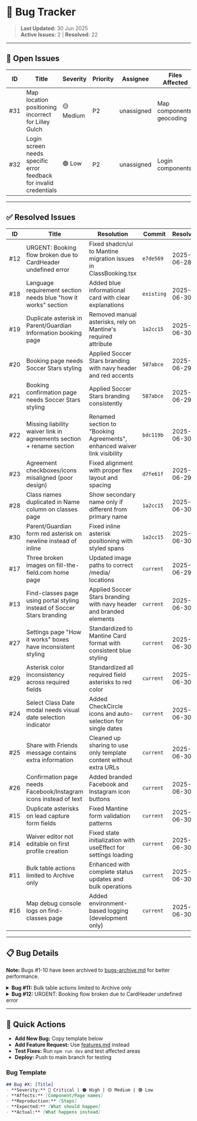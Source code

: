 # 🐞 Bug Tracker

> **Last Updated:** 30 Jun 2025  
> **Active Issues:** 2 | **Resolved:** 22

---

## 🔴 Open Issues

| ID | Title | Severity | Priority | Assignee | Files Affected | Created |
|----|-------|----------|----------|----------|----------------|---------|
| #31 | Map location positioning incorrect for Lilley Gulch | 🟡 Medium | P2 | unassigned | Map components, geocoding | 2025-06-30 |
| #32 | Login screen needs specific error feedback for invalid credentials | 🟢 Low | P2 | unassigned | Login components | 2025-06-30 |

---

## ✅ Resolved Issues

| ID | Title | Resolution | Commit | Resolved |
|----|-------|------------|---------|----------|
| #12 | URGENT: Booking flow broken due to CardHeader undefined error | Fixed shadcn/ui to Mantine migration issues in ClassBooking.tsx | `e7de569` | 2025-06-28 |
| #18 | Language requirement section needs blue "how it works" section | Added blue informational card with clear explanations | `existing` | 2025-06-30 |
| #19 | Duplicate asterisk in Parent/Guardian Information booking page | Removed manual asterisks, rely on Mantine's required attribute | `1a2cc15` | 2025-06-30 |
| #20 | Booking page needs Soccer Stars styling | Applied Soccer Stars branding with navy header and red accents | `587abce` | 2025-06-29 |
| #21 | Booking confirmation page needs Soccer Stars styling | Applied Soccer Stars branding consistently | `587abce` | 2025-06-29 |
| #22 | Missing liability waiver link in agreements section + rename section | Renamed section to "Booking Agreements", enhanced waiver link visibility | `bdc119b` | 2025-06-30 |
| #23 | Agreement checkboxes/icons misaligned (poor design) | Fixed alignment with proper flex layout and spacing | `d7fe61f` | 2025-06-29 |
| #28 | Class names duplicated in Name column on classes page | Show secondary name only if different from primary name | `1a2cc15` | 2025-06-30 |
| #30 | Parent/Guardian form red asterisk on newline instead of inline | Fixed inline asterisk positioning with styled spans | `1a2cc15` | 2025-06-30 |
| #17 | Three broken images on fill-the-field.com home page | Updated image paths to correct /media/ locations | `current` | 2025-06-29 |
| #13 | Find-classes page using portal styling instead of Soccer Stars branding | Applied Soccer Stars branding with navy header and branded elements | `current` | 2025-06-30 |
| #27 | Settings page "How it works" boxes have inconsistent styling | Standardized to Mantine Card format with consistent blue styling | `current` | 2025-06-30 |
| #29 | Asterisk color inconsistency across required fields | Standardized all required field asterisks to red color | `current` | 2025-06-30 |
| #24 | Select Class Date modal needs visual date selection indicator | Added CheckCircle icons and auto-selection for single dates | `current` | 2025-06-30 |
| #25 | Share with Friends message contains extra information | Cleaned up sharing to use only template content without extra URLs | `current` | 2025-06-30 |
| #26 | Confirmation page needs Facebook/Instagram icons instead of text | Added branded Facebook and Instagram icon buttons | `current` | 2025-06-30 |
| #15 | Duplicate asterisks on lead capture form fields | Fixed Mantine form validation patterns | `current` | 2025-06-30 |
| #14 | Waiver editor not editable on first profile creation | Fixed state initialization with useEffect for settings loading | `current` | 2025-06-30 |
| #11 | Bulk table actions limited to Archive only | Enhanced with complete status updates and bulk operations | `current` | 2025-06-30 |
| #16 | Map debug console logs on find-classes page | Added environment-based logging (development only) | `current` | 2025-06-30 |

---

## 📋 Bug Details

**Note:** Bugs #1-10 have been archived to [bugs-archive.md](./bugs-archive.md) for better performance.

<details>
<summary><strong>Bug #11:</strong> Bulk table actions limited to Archive only</summary>

### Title: Bulk table actions limited to Archive only
### Status: `RESOLVED` ✅ 2025-06-30
### Priority: Low - workflow improvement

### Issue
- **Problem:** Bulk table actions only show "Archive" option instead of all available Actions Menu actions
- **Impact:** Limited bulk operation capabilities, inefficient workflow
- **Affects:** All portal tables with bulk actions (Leads, Bookings, etc.)

### Expected Behavior
- Bulk actions should include all options available in individual row Actions Menu
- Users should be able to perform any bulk operation they can do individually

### Implementation Summary
Enhanced bulk operations with permanent header dropdown:
1. **Permanent Bulk Actions Dropdown** - Added to page header controls on right side as requested
2. **Complete Status Updates** - All 8 lead statuses (New, Booked Upcoming, Follow-up, etc.)
3. **Archive/Unarchive Actions** - Context-aware based on current view (archived vs active)
4. **Bulk Delete** - With confirmation dialog for safety
5. **Selection Persistence** - Maintains selections during scroll operations
6. **Immediate UI Feedback** - Shows selection count in button, clears immediately on action

**Files Modified:**
- `src/pages/portal/Leads.tsx` - Added permanent bulk actions dropdown to header
- `src/components/leads/LeadsTable.tsx` - Updated to share selection state with parent

**Ready for Testing:** Permanent bulk actions dropdown positioned in header provides all functionality with better UX than popup bar. Selection state persists during scroll and provides immediate feedback.
</details>

<details>
<summary><strong>Bug #12:</strong> URGENT: Booking flow broken due to CardHeader undefined error</summary>

### Title: URGENT: Booking flow broken due to CardHeader undefined error
### Status: `RESOLVED` ✅ 2025-06-28
### Priority: P0 Critical - Revenue blocking
### Severity: 🔴 Critical

### Issue
- **Problem:** JavaScript error "CardHeader is not defined" prevents users from clicking locations to proceed with booking
- **Impact:** COMPLETE BOOKING FLOW BROKEN - Users cannot book classes, resulting in revenue loss
- **Affects:** All public-facing booking pages, specifically find-classes location selection

### Error Details
```
ReferenceError: CardHeader is not defined
    at index-BxKVA-Fw.js:3504:15285
    at Array.map (<anonymous>)
    at Yxe (index-BxKVA-Fw.js:3504:14771)
```

### Root Cause Analysis
- Caused by recent Mantine migration where CardHeader component was not properly imported/converted
- Error occurs during location card rendering in find-classes flow
- Missing import or incorrect component name after shadcn/ui → Mantine migration

### Resolution Implemented
Fixed CardHeader import/reference issues in ClassBooking.tsx component migration to Mantine components.

### Priority Justification
- **P0 Critical**: This was a public-facing revenue-blocking bug
- **Immediate Risk**: Loss of all new bookings until fixed
- **Customer Impact**: Users could not complete the core business function
</details>

---

## 🔧 Quick Actions

- **Add New Bug:** Copy template below
- **Add Feature Request:** Use [features.md](./features.md) instead  
- **Test Fixes:** Run `npm run dev` and test affected areas
- **Deploy:** Push to main branch for testing

### Bug Template
```markdown
## Bug #X: [Title]
- **Severity:** 🔴 Critical | 🟠 High | 🟡 Medium | 🟢 Low  
- **Affects:** [Component/Page names]
- **Reproduction:** [Steps]
- **Expected:** [What should happen]
- **Actual:** [What happens instead]
```